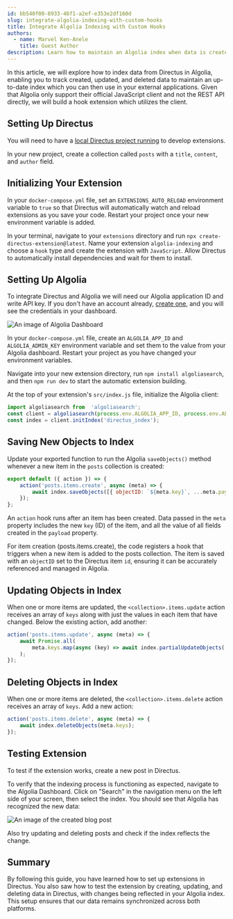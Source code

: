 ```yaml
---
id: bb540f00-8933-46f1-a2ef-e353e2df160d
slug: integrate-algolia-indexing-with-custom-hooks
title: Integrate Algolia Indexing with Custom Hooks
authors:
  - name: Marvel Ken-Anele
    title: Guest Author
description: Learn how to maintain an Algolia index when data is created, updated, and deleted.
---
```


In this article, we will explore how to index data from Directus in Algolia, enabling you to track created, updated, and deleted data to maintain an up-to-date index which you can then use in your external applications. Given that Algolia only support their official JavaScript client and not the REST API directly, we will build a hook extension which utilizes the client.

## Setting Up Directus

You will need to have a [local Directus project running](/getting-started/overview) to develop extensions.

In your new project, create a collection called `posts` with a `title`, `content`, and `author` field.

## Initializing Your Extension

In your `docker-compose.yml` file, set an `EXTENSIONS_AUTO_RELOAD` environment variable to `true` so that Directus will automatically watch and reload extensions as you save your code. Restart your project once your new environment variable is added.

In your terminal, navigate to your `extensions` directory and run `npx create-directus-extension@latest`. Name your extension `algolia-indexing` and choose a `hook` type and create the extension with `JavaScript`. Allow Directus to automatically install dependencies and wait for them to install.

## Setting Up Algolia

To integrate Directus and Algolia we will need our Algolia application ID and write API key. If you don't have an account already, [create one](https://www.algolia.com/users/sign_up), and you will see the credentials in your dashboard.

![An image of Algolia Dashboard](/img/97c2157a-9b88-4d31-8b16-ac4e47c3ffac.webp)

In your `docker-compose.yml` file, create an `ALGOLIA_APP_ID` and `ALGOLIA_ADMIN_KEY` environment variable and set them to the value from your Algolia dashboard. Restart your project as you have changed your environment variables.

Navigate into your new extension directory, run `npm install algoliasearch`, and then `npm run dev` to start the automatic extension building.

At the top of your extension's `src/index.js` file, initialize the Algolia client:

```js
import algoliasearch from  'algoliasearch';
const client = algoliasearch(process.env.ALGOLIA_APP_ID, process.env.ALGOLIA_ADMIN_KEY);
const index = client.initIndex('directus_index');
```

## Saving New Objects to Index

Update your exported function to run the Algolia `saveObjects()` method whenever a new item in the `posts` collection is created:

```js
export default ({ action }) => {
    action('posts.items.create', async (meta) => {
        await index.saveObjects([{ objectID: `${meta.key}`, ...meta.payload }]);
    });
};
```

An `action` hook runs after an item has been created. Data passed in the `meta` property includes the new `key` (ID) of the item, and all the value of all fields created in the `payload` property.

For item creation (posts.items.create), the code registers a hook that triggers when a new item is added to the posts collection. The item is saved with an `objectID` set to the Directus item `id`, ensuring it can be accurately referenced and managed in Algolia.

## Updating Objects in Index

When one or more items are updated, the `<collection>.items.update` action receives an array of `keys` along with just the values in each item that have changed. Below the existing action, add another:

```js
action('posts.items.update', async (meta) => {
    await Promise.all(
        meta.keys.map(async (key) => await index.partialUpdateObjects([{ objectID: `${key}`, ...meta.payload }])),
    );
});
```

## Deleting Objects in Index

When one or more items are deleted, the `<collection>.items.delete` action receives an array of `keys`. Add a new action:

```js
action('posts.items.delete', async (meta) => {
    await index.deleteObjects(meta.keys);
});
```

## Testing Extension

To test if the extension works, create a new post in Directus.

To verify that the indexing process is functioning as expected, navigate to the Algolia Dashboard. Click on "Search" in the navigation menu on the left side of your screen, then select the index. You should see that Algolia has recognized the new data:

![An image of the created blog post](/img/3d583367-334f-48dc-bb55-c65c6b4d849b.webp)

Also try updating and deleting posts and check if the index reflects the change.


## Summary

By following this guide, you have learned how to set up extensions in Directus. You also saw how to test the extension by creating, updating, and deleting data in Directus, with changes being reflected in your Algolia index. This setup ensures that our data remains synchronized across both platforms.

